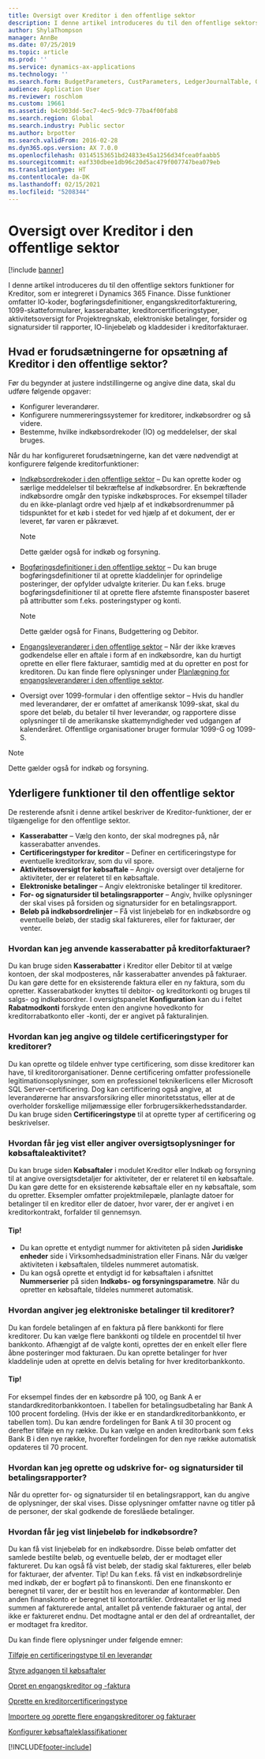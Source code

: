 ```yaml
---
title: Oversigt over Kreditor i den offentlige sektor
description: I denne artikel introduceres du til den offentlige sektors funktioner for Kreditor, som er integreret i Microsoft Dynamics 365 Finance. Disse funktioner omfatter IO-koder, bogføringsdefinitioner, engangskreditorfakturering, 1099-skatteformularer, kasserabatter, kreditorcertificeringstyper, aktivitetsoversigt for Projektregnskab, elektroniske betalinger, forsider og signatursider til rapporter, IO-linjebeløb og kladdesider i kreditorfakturaer.
author: ShylaThompson
manager: AnnBe
ms.date: 07/25/2019
ms.topic: article
ms.prod: ''
ms.service: dynamics-ax-applications
ms.technology: ''
ms.search.form: BudgetParameters, CustParameters, LedgerJournalTable, OMLegalEntity, PurchAgreementListPage, PurchTableListPage, SrmParameters, VendCertificationType, VendCoverPageLayout, VendOpenInvoicesListPage, VendParametersVendParameters, VendTableListPage
audience: Application User
ms.reviewer: roschlom
ms.custom: 19661
ms.assetid: b4c903dd-5ec7-4ec5-9dc9-77ba4f00fab8
ms.search.region: Global
ms.search.industry: Public sector
ms.author: brpotter
ms.search.validFrom: 2016-02-28
ms.dyn365.ops.version: AX 7.0.0
ms.openlocfilehash: 03145153651bd24833e45a1256d34fcea0faabb5
ms.sourcegitcommit: eaf330dbee1db96c20d5ac479f007747bea079eb
ms.translationtype: HT
ms.contentlocale: da-DK
ms.lasthandoff: 02/15/2021
ms.locfileid: "5208344"
---
```

# <a name="accounts-payable-in-the-public-sector-overview"></a>Oversigt over Kreditor i den offentlige sektor

[!include [banner](../includes/banner.md)]

I denne artikel introduceres du til den offentlige sektors funktioner for Kreditor, som er integreret i Dynamics 365 Finance. Disse funktioner omfatter IO-koder, bogføringsdefinitioner, engangskreditorfakturering, 1099-skatteformularer, kasserabatter, kreditorcertificeringstyper, aktivitetsoversigt for Projektregnskab, elektroniske betalinger, forsider og signatursider til rapporter, IO-linjebeløb og kladdesider i kreditorfakturaer. 

<a name="what-are-the-prerequisites-for-setting-up-accounts-payable-in-the-public-sector"></a>Hvad er forudsætningerne for opsætning af Kreditor i den offentlige sektor?
--------------------------------------------------------------------------------

Før du begynder at justere indstillingerne og angive dine data, skal du udføre følgende opgaver:

-   Konfigurer leverandører.
-   Konfigurere nummereringssystemer for kreditorer, indkøbsordrer og så videre.
-   Bestemme, hvilke indkøbsordrekoder (IO) og meddelelser, der skal bruges.

Når du har konfigureret forudsætningerne, kan det være nødvendigt at konfigurere følgende kreditorfunktioner:

- [Indkøbsordrekoder i den offentlige sektor](purchase-order-codes-public-sector.md) – Du kan oprette koder og særlige meddelelser til bekræftelse af indkøbsordrer. En bekræftende indkøbsordre omgår den typiske indkøbsproces. For eksempel tillader du en ikke-planlagt ordre ved hjælp af et indkøbsordrenummer på tidspunktet for et køb i stedet for ved hjælp af et dokument, der er leveret, før varen er påkrævet. 
  > [!NOTE]
  > Dette gælder også for indkøb og forsyning.

- [Bogføringsdefinitioner i den offentlige sektor](posting-definitions-public-sector.md) – Du kan bruge bogføringsdefinitioner til at oprette kladdelinjer for oprindelige posteringer, der opfylder udvalgte kriterier. Du kan f.eks. bruge bogføringsdefinitioner til at oprette flere afstemte finansposter baseret på attributter som f.eks. posteringstyper og konti. 
  > [!NOTE]
  > Dette gælder også for Finans, Budgettering og Debitor.


- [Engangsleverandører i den offentlige sektor](one-time-vendors-public-sector.md) – Når der ikke kræves godkendelse eller en aftale i form af en indkøbsordre, kan du hurtigt oprette en eller flere fakturaer, samtidig med at du opretter en post for kreditoren. Du kan finde flere oplysninger under [Planlægning for engangsleverandører i den offentlige sektor](plan-one-time-vendors-public-sector.md).
- Oversigt over 1099-formular i den offentlige sektor – Hvis du handler med leverandører, der er omfattet af amerikansk 1099-skat, skal du spore det beløb, du betaler til hver leverandør, og rapportere disse oplysninger til de amerikanske skattemyndigheder ved udgangen af kalenderåret. Offentlige organisationer bruger formular 1099-G og 1099-S.

> [!NOTE]
> Dette gælder også for indkøb og forsyning.

## <a name="additional-public-sector-functionality"></a>Yderligere funktioner til den offentlige sektor
De resterende afsnit i denne artikel beskriver de Kreditor-funktioner, der er tilgængelige for den offentlige sektor.

-   **Kasserabatter** – Vælg den konto, der skal modregnes på, når kasserabatter anvendes.
-   **Certificeringstyper for kreditor** – Definer en certificeringstype for eventuelle kreditorkrav, som du vil spore.
-   **Aktivitetsoversigt for købsaftale** – Angiv oversigt over detaljerne for aktiviteter, der er relateret til en købsaftale.
-   **Elektroniske betalinger** – Angiv elektroniske betalinger til kreditorer. 
-   **For- og signatursider til betalingsrapporter** – Angiv, hvilke oplysninger der skal vises på forsiden og signatursider for en betalingsrapport.
-   **Beløb på indkøbsordrelinjer** – Få vist linjebeløb for en indkøbsordre og eventuelle beløb, der stadig skal faktureres, eller for fakturaer, der venter.

### <a name="how-can-i-apply-cash-discounts-to-vendor-invoices"></a>Hvordan kan jeg anvende kasserabatter på kreditorfakturaer?

Du kan bruge siden **Kasserabatter** i Kreditor eller Debitor til at vælge kontoen, der skal modposteres, når kasserabatter anvendes på fakturaer. Du kan gøre dette for en eksisterende faktura eller en ny faktura, som du opretter. Kasserabatkoder knyttes til debitor- og kreditorkonti og bruges til salgs- og indkøbsordrer. I oversigtspanelet **Konfiguration** kan du i feltet **Rabatmodkonti** forskyde enten den angivne hovedkonto for kreditorrabatkonto eller -konti, der er angivet på fakturalinjen.

### <a name="how-do-i-specify-and-assign-certification-types-for-vendors"></a>Hvordan kan jeg angive og tildele certificeringstyper for kreditorer?

Du kan oprette og tildele enhver type certificering, som disse kreditorer kan have, til kreditororganisationer. Denne certificering omfatter professionelle legitimationsoplysninger, som en professionel teknikerlicens eller Microsoft SQL Server-certificering. Dog kan certificering også angive, at leverandørerne har ansvarsforsikring eller minoritetsstatus, eller at de overholder forskellige miljømæssige eller forbrugersikkerhedsstandarder. Du kan bruge siden **Certificeringstype** til at oprette typer af certificering og beskrivelser.

### <a name="how-do-i-view-or-enter-summary-information-for-purchase-agreement-activity"></a>Hvordan får jeg vist eller angiver oversigtsoplysninger for købsaftaleaktivitet?

Du kan bruge siden **Købsaftaler** i modulet Kreditor eller Indkøb og forsyning til at angive oversigtsdetaljer for aktiviteter, der er relateret til en købsaftale. Du kan gøre dette for en eksisterende købsaftale eller en ny købsaftale, som du opretter. Eksempler omfatter projektmilepæle, planlagte datoer for betalinger til en kreditor eller de datoer, hvor varer, der er angivet i en kreditorkontrakt, forfalder til gennemsyn.

#### <a name="tips"></a>Tip!

-   Du kan oprette et entydigt nummer for aktiviteten på siden **Juridiske enheder** side i Virksomhedsadministration eller Finans. Når du vælger aktiviteten i købsaftalen, tildeles nummeret automatisk.
-   Du kan også oprette et entydigt id for købsaftalen i afsnittet **Nummerserier** på siden **Indkøbs- og forsyningsparametre**. Når du opretter en købsaftale, tildeles nummeret automatisk.

### <a name="how-do-i-specify-electronic-payments-to-vendors"></a>Hvordan angiver jeg elektroniske betalinger til kreditorer?

Du kan fordele betalingen af en faktura på flere bankkonti for flere kreditorer. Du kan vælge flere bankkonti og tildele en procentdel til hver bankkonto. Afhængigt af de valgte konti, oprettes der en enkelt eller flere åbne posteringer mod fakturaen. Du kan oprette betalinger for hver kladdelinje uden at oprette en delvis betaling for hver kreditorbankkonto.

#### <a name="tip"></a>Tip!

For eksempel findes der en købsordre på 100, og Bank A er standardkreditorbankkontoen. I tabellen for betalingsudbetaling har Bank A 100 procent fordeling. (Hvis der ikke er en standardkreditorbankkonto, er tabellen tom). Du kan ændre fordelingen for Bank A til 30 procent og derefter tilføje en ny række. Du kan vælge en anden kreditorbank som f.eks Bank B i den nye række, hvorefter fordelingen for den nye række automatisk opdateres til 70 procent.

### <a name="how-can-i-create-and-print-cover-and-signature-pages-for-payments-reports"></a>Hvordan kan jeg oprette og udskrive for- og signatursider til betalingsrapporter?

Når du opretter for- og signatursider til en betalingsrapport, kan du angive de oplysninger, der skal vises. Disse oplysninger omfatter navne og titler på de personer, der skal godkende de foreslåede betalinger.

### <a name="how-do-i-view-purchase-order-line-amounts"></a>Hvordan får jeg vist linjebeløb for indkøbsordre?

Du kan få vist linjebeløb for en indkøbsordre. Disse beløb omfatter det samlede bestilte beløb, og eventuelle beløb, der er modtaget eller faktureret. Du kan også få vist beløb, der stadig skal faktureres, eller beløb for fakturaer, der afventer. Tip! Du kan f.eks. få vist en indkøbsordrelinje med indkøb, der er bogført på to finanskonti. Den ene finanskonto er beregnet til varer, der er bestilt hos en leverandør af kontormøbler. Den anden finanskonto er beregnet til kontorartikler. Ordreantallet er lig med summen af fakturerede antal, antallet på ventende fakturaer og antal, der ikke er faktureret endnu. Det modtagne antal er den del af ordreantallet, der er modtaget fra kreditor.


Du kan finde flere oplysninger under følgende emner:

[Tilføje en certificeringstype til en leverandør](tasks/add-certification-type-vendor-public-sector.md)

[Styre adgangen til købsaftaler](tasks/control-access-purchase-agreements-public-sector.md)

[Opret en engangskreditor og -faktura](tasks/create-one-time-vendor-invoice-public-sector.md)

[Oprette en kreditorcertificeringstype](tasks/create-vendor-certification-type-public-sector.md)

[Importere og oprette flere engangskreditorer og fakturaer](tasks/import-multiple-one-time-vendors.md)

[Konfigurer købsaftaleklassifikationer](tasks/set-up-purchase-agreement-classifications-public-sector.md)


[!INCLUDE[footer-include](../../includes/footer-banner.md)]